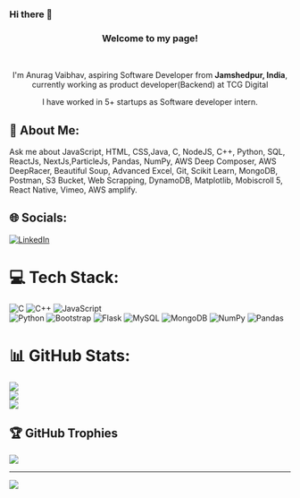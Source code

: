 ### Hi there 👋
<h3 align='center'>Welcome to my page!</h3>
</br> 
<p align='center'>
I'm Anurag Vaibhav, aspiring Software Developer from <b>Jamshedpur, India</b>, currently working as product developer(Backend) at TCG Digital</p>
<p align='center'>
  I have worked in 5+ startups as Software developer intern.
</p>
<h2> 💫 About Me: </h2>
Ask me about  JavaScript, HTML, CSS,Java, C, NodeJS, C++, Python, SQL, ReactJs, NextJs,ParticleJs, Pandas, NumPy, AWS Deep Composer, AWS DeepRacer, Beautiful Soup, Advanced Excel, Git, Scikit
Learn, MongoDB, Postman, S3 Bucket, Web Scrapping, DynamoDB, Matplotlib, Mobiscroll 5, React Native, Vimeo, AWS amplify.


## 🌐 Socials:
[![LinkedIn](https://img.shields.io/badge/LinkedIn-%230077B5.svg?logo=linkedin&logoColor=white)](https://www.linkedin.com/in/av15/) 

# 💻 Tech Stack:
![C](https://img.shields.io/badge/c-%2300599C.svg?style=for-the-badge&logo=c&logoColor=white) 
![C++](https://img.shields.io/badge/c++-%2300599C.svg?style=for-the-badge&logo=c%2B%2B&logoColor=white) 
![JavaScript](https://img.shields.io/badge/javascript-%23323330.svg?style=for-the-badge&logo=javascript&logoColor=%23F7DF1E)  
![Python](https://img.shields.io/badge/python-3670A0?style=for-the-badge&logo=python&logoColor=ffdd54) 
![Bootstrap](https://img.shields.io/badge/bootstrap-%23563D7C.svg?style=for-the-badge&logo=bootstrap&logoColor=white) 
![Flask](https://img.shields.io/badge/flask-%23000.svg?style=for-the-badge&logo=flask&logoColor=white) 
![MySQL](https://img.shields.io/badge/mysql-%2300f.svg?style=for-the-badge&logo=mysql&logoColor=white) 
![MongoDB](https://img.shields.io/badge/MongoDB-%234ea94b.svg?style=for-the-badge&logo=mongodb&logoColor=white) 
![NumPy](https://img.shields.io/badge/numpy-%23013243.svg?style=for-the-badge&logo=numpy&logoColor=white) 
![Pandas](https://img.shields.io/badge/pandas-%23150458.svg?style=for-the-badge&logo=pandas&logoColor=white) 
# 📊 GitHub Stats:
![](https://github-readme-stats.vercel.app/api?username=Anurag15v&theme=dark&hide_border=false&include_all_commits=false&count_private=false)<br/>
![](https://github-readme-streak-stats.herokuapp.com/?user=Anurag15v&theme=dark&hide_border=false)<br/>
![](https://github-readme-stats.vercel.app/api/top-langs/?username=Anurag15v&theme=dark&hide_border=false&include_all_commits=false&count_private=false&layout=compact)

## 🏆 GitHub Trophies
![](https://github-profile-trophy.vercel.app/?username=Anurag15v&theme=radical&no-frame=false&no-bg=true&margin-w=4)

---
[![](https://visitcount.itsvg.in/api?id=Anurag15v&icon=0&color=0)](https://visitcount.itsvg.in)
